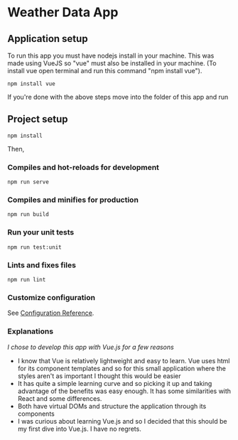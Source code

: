 # Weather Data App

## Application setup

To run this app you must have nodejs install in your machine.
This was made using VueJS so "vue" must also be installed in your machine. (To install vue open terminal and run this command "npm install vue").
```
npm install vue
```

If you're done with the above steps move into the folder of this app and run 
## Project setup
```
npm install
```

Then,
### Compiles and hot-reloads for development

```
npm run serve
```


### Compiles and minifies for production
```
npm run build
```

### Run your unit tests
```
npm run test:unit
```

### Lints and fixes files
```
npm run lint
```

### Customize configuration
See [Configuration Reference](https://cli.vuejs.org/config/).

### Explanations
*I chose to develop this app with Vue.js for a few reasons*
- I know that Vue is relatively lightweight and easy to learn. Vue uses html for its component templates and so for this small application where the styles aren't as important I thought this would be easier 
- It has quite a simple learning curve and so picking it up and taking advantage of the benefits was easy enough. It has some similarities with React and some differences.
- Both have virtual DOMs and structure the application through its components
- I was curious about learning Vue.js and so I decided that this should be my first dive into Vue.js. I have no regrets.
